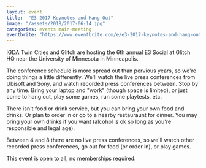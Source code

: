 ```yaml
---
layout: event
title:  "E3 2017 Keynotes and Hang Out"
image: "/assets/2018/2017-06-14.jpg"
categories: events main-meeting
eventbrite: "https://www.eventbrite.com/e/e3-2017-keynotes-and-hang-out-tickets-34864941980?aff=ebdsoporgprofilee"
---
```


IGDA Twin Cities and Glitch are hosting the 6th annual E3 Social at Glitch HQ near the University of Minnesota in Minneapolis.

The conference schedule is more spread out than pervious years, so we're doing things a little differently. We'll watch the live press conferences from Ubisoft and Sony, and watch recorded press conferences between. Stop by any time. Bring your laptop and "work" (though space is limited), or just come to hang out, play some games, run some playtests, etc.

There isn't food or drink service, but you can bring your own food and drinks. Or plan to order in or go to a nearby restauraunt for dinner. You may bring your own drinks if you want (alcohol is ok so long as you're responsible and legal age).

Between 4 and 8 there are no live press conferences, so we'll watch other recorded press conferences, go out for food (or order in), or play games.

This event is open to all, no memberships required.